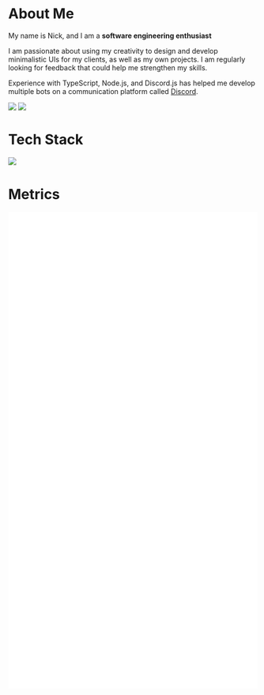 # About Me
My name is Nick, and I am a **software engineering enthusiast**

I am passionate about using my creativity to design and develop minimalistic UIs for my clients, as well as my own projects. I am regularly looking for feedback that could help me strengthen my skills.

Experience with TypeScript, Node.js, and Discord.js has helped me develop multiple bots on a communication platform called [Discord](https://discord.com/).

[![](https://skillicons.dev/icons?i=stackoverflow)](https://stackoverflow.com/users/19244184)
[![](https://skillicons.dev/icons?i=discord)](https://discord.com/users/556206370429599755)

# Tech Stack
![](https://skillicons.dev/icons?i=js,ts,rust,mongodb,git,nodejs,html,css)

# Metrics

<picture>
  <img src="/github-metrics.svg" alt="Metrics" draggable="false">
</picture>
